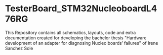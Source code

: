 # TesterBoard_STM32NucleoboardL476RG
This Repository contains all schematics, layouts, code and extra documentation created for developing the bachelor thesis "Hardware development of an adapter for diagnosing Nucleo boards’ failures" of Irene Sanchez Sole 
